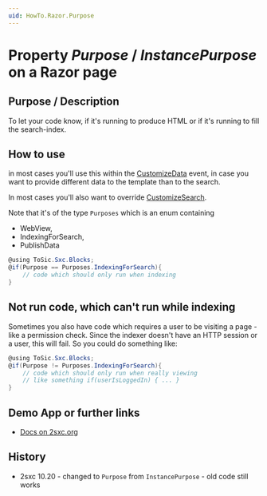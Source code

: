 ```yaml
---
uid: HowTo.Razor.Purpose
---
```

# Property _Purpose_ / _InstancePurpose_ on a Razor page
## Purpose / Description
To let your code know, if it's running to produce HTML or if it's running to fill the search-index.

## How to use
in most cases you'll use this within the [CustomizeData](xref:HowTo.Razor.CustomizeData) event, in case you want to provide different data to the template than to the search. 

In most cases you'll also want to override [CustomizeSearch](xref:HowTo.Razor.CustomizeSearch).  

Note that it's of the type `Purposes` which is an enum containing
* WebView,
* IndexingForSearch,
* PublishData

```c#
@using ToSic.Sxc.Blocks;
@if(Purpose == Purposes.IndexingForSearch){
    // code which should only run when indexing
}

```

## Not run code, which can't run while indexing

Sometimes you also have code which requires a user to be visiting a page - like a permission check. Since the indexer doesn't have an HTTP session or a user, this will fail. So you could do something like:

```c#
@using ToSic.Sxc.Blocks;
@if(Purpose != Purposes.IndexingForSearch){
    // code which should only run when really viewing 
    // like something if(userIsLoggedIn) { ... }
}

```

## Demo App or further links
* [Docs on 2sxc.org](http://2sxc.org/en/Docs-Manuals/Feature/feature/2687)

## History

* 2sxc 10.20 - changed to `Purpose` from `InstancePurpose` - old code still works
